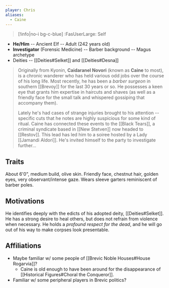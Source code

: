 ```yaml
---
player: Chris
aliases:
  - Caine
---
```

>[!info|no-i bg-c-blue] :FasUserLarge: Self

- **He/Him** -- Ancient Elf -- Adult (242 years old)
- **Investigator** (Forensic Medicine) -- Barber background -- Magus archetype
- Deities -- [[Deities#Selket]] and [[Deities#Desna]] 

>Originally from Kyonin, **Caidaranel Novori** (known as **Caine** to most), is a chronic wanderer who has held various odd jobs over the course of his long life. Most recently, he has been a *barber surgeon* in southern [[Brevoy]] for the last 30 years or so. He possesses a keen eye that grants him expertise in haircuts and shaves (as well as a friendly face for the small talk and whispered gossiping that accompany them).
>
>Lately he's had cases of strange injuries brought to his attention -- specific cuts that he notes are highly suspicious for some kind of ritual. Caine has connected these events to the [[Black Tears]], a criminal syndicate based in [[New Stetven]] now headed to [[Restov]]. This lead has led him to a soiree hosted by a Lady [[Jamandi Aldori]]. He's invited himself to the party to investigate further...

## Traits
About 6'0", medium build, olive skin. Friendly face, chestnut hair, golden eyes, very observant/intense gaze. Wears sleeve garters reminiscent of barber poles.

## Motivations
He identifies deeply with the edicts of his adopted deity, [[Deities#Selket]]. He has a strong desire to heal others, but does not refrain from violence when necessary. He holds a *profound respect for the dead*, and he will go out of his way to make corpses look presentable.

## Affiliations
- Maybe familiar w/ some people of [[Brevic Noble Houses#House Rogarvia]]?
	- Caine is old enough to have been around for the disappearance of [[Historical Figures#Choral the Conqueror]].
- Familiar w/ some peripheral players in Brevic politics?